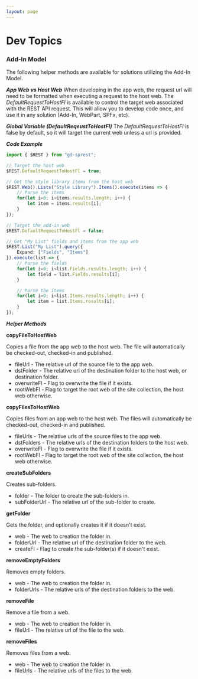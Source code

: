 ```yaml
---
layout: page
---
```

# Dev Topics

### Add-In Model

The following helper methods are available for solutions utilizing the Add-In Model.

**_App Web vs Host Web_**
When developing in the app web, the request url will need to be formatted when executing a request to the host web. The _DefaultRequestToHostFl_ is available to control the target web associated with the REST API request. This will allow you to develop code once, and use it in any solution (Add-In, WebPart, SPFx, etc).

**_Global Variable (DefaultReqeustToHostFl)_**
The _DefaultRequestToHostFl_ is false by default, so it will target the current web unless a url is provided.

**_Code Example_**

```ts
import { $REST } from "gd-sprest";

// Target the host web
$REST.DefaultRequestToHostFl = true;

// Get the style library items from the host web
$REST.Web().Lists("Style Library").Items().execute(items => {
    // Parse the items
    for(let i=0; i<items.results.length; i++) {
        let item = items.results[i];
    }
});

// Target the add-in web
$REST.DefaultRequestToHostFl = false;

// Get "My List" fields and items from the app web
$REST.List("My List").query({
    Expand: ["Fields", "Items"]
}).execute(list => {
    // Parse the fields
    for(let i=0; i<list.Fields.results.length; i++) {
        let field = list.Fields.results[i];
    }

    // Parse the items
    for(let i=0; i<list.Items.results.length; i++) {
        let item = list.Items.results[i];
    }
});
```

**_Helper Methods_**

**copyFileToHostWeb**

Copies a file from the app web to the host web. The file will automatically be checked-out, checked-in and published.
* fileUrl - The relative url of the source file to the app web.
* dstFolder - The relative url of the destination folder to the host web, or destination folder.
* overwriteFl - Flag to overwrite the file if it exists.
* rootWebFl - Flag to target the root web of the site collection, the host web otherwise.

**copyFilesToHostWeb**

Copies files from an app web to the host web. The files will automatically be checked-out, checked-in and published.
* fileUrls - The relative urls of the source files to the app web.
* dstFolders - The relative urls of the destination folders to the host web.
* overwriteFl - Flag to overwrite the file if it exists.
* rootWebFl - Flag to target the root web of the site collection, the host web otherwise.

**createSubFolders**

Creates sub-folders.
* folder - The folder to create the sub-folders in.
* subFolderUrl - The relative url of the sub-folder to create.

**getFolder**

Gets the folder, and optionally creates it if it doesn't exist.
* web - The web to creation the folder in.
* folderUrl - The relative url of the destination folder to the web.
* createFl - Flag to create the sub-folder(s) if it doesn't exist.

**removeEmptyFolders**

Removes empty folders.
* web - The web to creation the folder in.
* folderUrls - The relative urls of the destination folders to the web.

**removeFile**

Remove a file from a web.
* web - The web to creation the folder in.
* fileUrl - The relative url of the file to the web.

**removeFiles**

Removes files from a web.
* web - The web to creation the folder in.
* fileUrls - The relative urls of the files to the web.